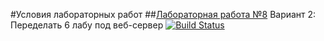 #Условия лабораторных работ
##[Лабораторная работа №8](https://drive.google.com/file/d/102i3FVbI3RJcGpHYJmci4QZds3UjWzdc/view)
Вариант 2: Переделать 6 лабу под веб-сервер
[![Build Status](https://travis-ci.org/PaBLovko/Lab7.svg?branch=master)](https://travis-ci.org/PaBLovko/Lab7)

